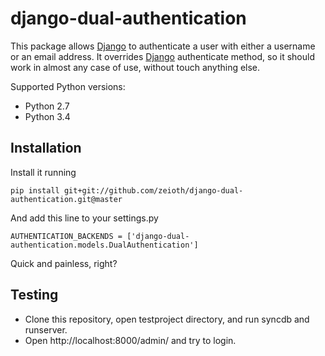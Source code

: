 # django-dual-authentication

This package allows [Django](https://www.djangoproject.com/) to authenticate a user with either a username or an email address. It overrides [Django](https://www.djangoproject.com/) authenticate method, so it should work in almost any case of use, without touch anything else.

Supported Python versions:

 * Python 2.7
 * Python 3.4

## Installation

Install it running

    pip install git+git://github.com/zeioth/django-dual-authentication.git@master

And add this line to your settings.py

    AUTHENTICATION_BACKENDS = ['django-dual-authentication.models.DualAuthentication']

Quick and painless, right?

## Testing

 * Clone this repository, open testproject directory, and run syncdb and runserver. 
 * Open http://localhost:8000/admin/ and try to login.


